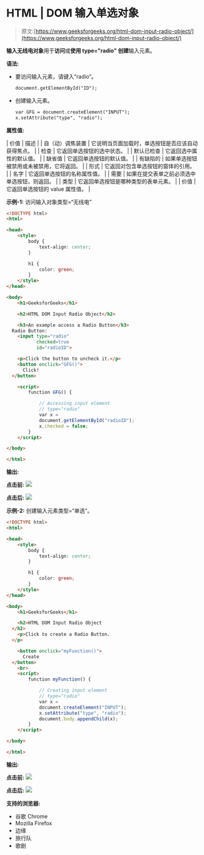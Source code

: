 # HTML | DOM 输入单选对象

> 原文:[https://www.geeksforgeeks.org/html-dom-input-radio-object/](https://www.geeksforgeeks.org/html-dom-input-radio-object/)

**输入无线电对象**用于**访问**或**使用 **type="radio"** 创建**输入元素。

**语法:**

*   要访问输入元素，请键入“radio”。

    ```html
    document.getElementById("ID");
    ```

*   创建输入元素。

    ```html
    var GFG = document.createElement("INPUT");
    x.setAttribute("type", "radio");

    ```

**属性值:**

| 价值 | 描述 |
| 自（动）调焦装置 | 它说明当页面加载时，单选按钮是否应该自动获得焦点。 |
| 检查 | 它返回单选按钮的选中状态。 |
| 默认已检查 | 它返回选中属性的默认值。 |
| 缺省值 | 它返回单选按钮的默认值。 |
| 有缺陷的 | 如果单选按钮被禁用或未被禁用，它将返回。 |
| 形式 | 它返回对包含单选按钮的窗体的引用。 |
| 名字 | 它返回单选按钮的名称属性值。 |
| 需要 | 如果在提交表单之前必须选中单选按钮，则返回。 |
| 类型 | 它返回单选按钮是哪种类型的表单元素。 |
| 价值 | 它返回单选按钮的 value 属性值。 |

**示例-1:** 访问输入对象类型=“无线电”

```html
<!DOCTYPE html>
<html>

<head>
    <style>
        body {
            text-align: center;
        }

        h1 {
            color: green;
        }
    </style>
</head>

<body>
    <h1>GeeksforGeeks</h1>

    <h2>HTML DOM Input Radio Object</h2>

    <h3>An example access a Radio Button</h3> 
  Radio Button:
    <input type="radio" 
           checked=true
           id="radioID">

    <p>Click the button to uncheck it.</p>
    <button onclick="GFG()">
      Click!
  </button>

    <script>
        function GFG() {

            // Accessing input element
            // type="radio"
            var x = 
            document.getElementById("radioID");
            x.checked = false;
        }
    </script>

</body>

</html>
```

**输出:**

**点击前:**
![](img/3453d729a78f14520ad92e2bf05e1a2c.png)

**点击后:**
![](img/b2f994c2601b3fc7c858fc4d77a6ed49.png)

**示例-2:** 创建输入元素类型=“单选”。

```html
<!DOCTYPE html>
<html>

<head>
    <style>
        body {
            text-align: center;
        }

        h1 {
            color: green;
        }
    </style>
</head>

<body>
    <h1>GeeksforGeeks</h1>

    <h2>HTML DOM Input Radio Object
  </h2>
    <p>Click to create a Radio Button.
  </p>

    <button onclick="myFunction()">
      Create
  </button>
    <br>
    <script>
        function myFunction() {

            // Creating input element
            // type="radio"
            var x = 
            document.createElement("INPUT");
            x.setAttribute("type", "radio");
            document.body.appendChild(x);
        }
    </script>

</body>

</html>
```

**输出:**

**点击前:**
![](img/f7966c11c9da43436e4780ff0c67da63.png)

**点击后:**
![](img/7368a6ea3fa410c942bc5407ebfe8c3e.png)

**支持的浏览器:**

*   谷歌 Chrome
*   Mozilla Firefox
*   边缘
*   旅行队
*   歌剧